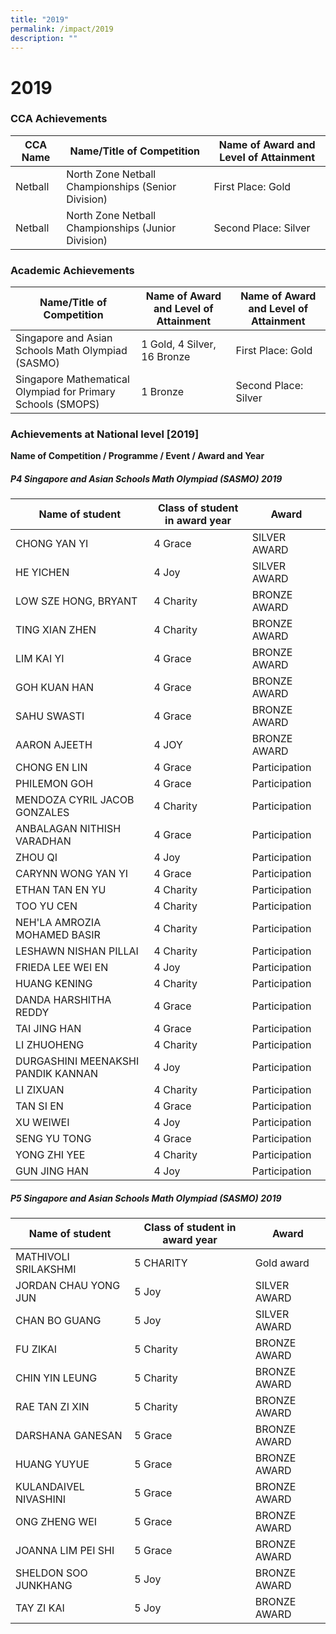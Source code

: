 ```yaml
---
title: "2019"
permalink: /impact/2019
description: ""
---
```

# **2019**

### CCA Achievements

| CCA Name  	| Name/Title of Competition  	| Name of Award and Level of Attainment  	|
|---	|---	|---	|
| Netball 	| North Zone Netball Championships (Senior Division) 	| First Place: Gold 	|
| Netball 	| North Zone Netball Championships (Junior Division) 	| Second Place: Silver 	|

### Academic Achievements

| Name/Title of Competition  	| Name of Award and Level of Attainment  	| Name of Award and Level of Attainment  	|
|---	|---	|---	|
| Singapore and Asian Schools Math Olympiad (SASMO) 	| 1 Gold, 4 Silver, 16 Bronze 	| First Place: Gold 	|
| Singapore Mathematical Olympiad for Primary Schools (SMOPS) 	| 1 Bronze 	| Second Place: Silver 	|


### Achievements at National level \[2019\]

**Name of Competition / Programme  / Event / Award and Year**

##### P4 Singapore and Asian Schools Math Olympiad (SASMO) 2019

| Name of student 	| Class of student in award year 	| Award 	|
|---	|---	|---	|
| CHONG YAN YI 	| 4 Grace 	| SILVER AWARD 	|
| HE YICHEN 	| 4 Joy 	| SILVER AWARD 	|
| LOW SZE HONG, BRYANT 	| 4 Charity 	| BRONZE AWARD 	|
| TING XIAN ZHEN 	| 4 Charity 	| BRONZE AWARD 	|
| LIM KAI YI 	| 4 Grace 	| BRONZE AWARD 	|
| GOH KUAN HAN 	| 4 Grace 	| BRONZE AWARD 	|
| SAHU SWASTI 	| 4 Grace 	| BRONZE AWARD 	|
| AARON AJEETH 	| 4 JOY 	| BRONZE AWARD 	|
| CHONG EN LIN 	| 4 Grace 	| Participation 	|
| PHILEMON GOH 	| 4 Grace 	| Participation 	|
| MENDOZA CYRIL JACOB GONZALES 	| 4 Charity 	| Participation 	|
| ANBALAGAN NITHISH VARADHAN 	| 4 Grace 	| Participation 	|
| ZHOU QI 	| 4 Joy 	| Participation 	|
| CARYNN WONG YAN YI 	| 4 Grace 	| Participation 	|
| ETHAN TAN EN YU 	| 4 Charity 	| Participation 	|
| TOO YU CEN 	| 4 Charity 	| Participation 	|
| NEH'LA AMROZIA MOHAMED BASIR 	| 4 Charity 	| Participation 	|
| LESHAWN NISHAN PILLAI 	| 4 Charity 	| Participation 	|
| FRIEDA LEE WEI EN 	| 4 Joy 	| Participation 	|
| HUANG KENING 	| 4 Charity 	| Participation 	|
| DANDA HARSHITHA REDDY 	| 4 Grace 	| Participation 	|
| TAI JING HAN 	| 4 Grace 	| Participation 	|
| LI ZHUOHENG 	| 4 Charity 	| Participation 	|
| DURGASHINI MEENAKSHI PANDIK KANNAN 	| 4 Joy 	| Participation 	|
| LI ZIXUAN 	| 4 Charity 	| Participation 	|
| TAN SI EN 	| 4 Grace 	| Participation 	|
| XU WEIWEI 	| 4 Joy 	| Participation 	|
| SENG YU TONG 	| 4 Grace 	| Participation 	|
| YONG ZHI YEE 	| 4 Charity 	| Participation 	|
| GUN JING HAN 	| 4 Joy 	| Participation 	|


##### P5 Singapore and Asian Schools Math Olympiad (SASMO) 2019

| Name of student 	| Class of student in award year 	| Award 	|
|---	|---	|---	|
| MATHIVOLI SRILAKSHMI 	| 5 CHARITY 	| Gold award 	|
| JORDAN CHAU YONG JUN 	| 5 Joy 	| SILVER AWARD 	|
| CHAN BO GUANG 	| 5 Joy 	| SILVER AWARD 	|
| FU ZIKAI 	| 5 Charity 	| BRONZE AWARD 	|
| CHIN YIN LEUNG 	| 5 Charity 	| BRONZE AWARD 	|
| RAE TAN ZI XIN 	| 5 Charity 	| BRONZE AWARD 	|
| DARSHANA GANESAN 	| 5 Grace 	| BRONZE AWARD 	|
| HUANG YUYUE 	| 5 Grace 	| BRONZE AWARD 	|
| KULANDAIVEL NIVASHINI 	| 5 Grace 	| BRONZE AWARD 	|
| ONG ZHENG WEI 	| 5 Grace 	| BRONZE AWARD 	|
| JOANNA LIM PEI SHI 	| 5 Grace 	| BRONZE AWARD 	|
| SHELDON SOO JUNKHANG 	| 5 Joy 	| BRONZE AWARD 	|
| TAY ZI KAI 	| 5 Joy 	| BRONZE AWARD 	|